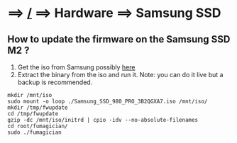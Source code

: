 # ==> [/](Blog) ==> Hardware ==> Samsung SSD

## How to update the firmware on the Samsung SSD M2 ?

1. Get the iso from Samsung possibly [here](https://www.samsung.com/semiconductor/minisite/ssd/download/tools/)
2. Extract the binary from the iso and run it. Note: you can do it live but a backup is recommended.
```
mkdir /mnt/iso
sudo mount -o loop ./Samsung_SSD_980_PRO_3B2QGXA7.iso /mnt/iso/
mkdir /tmp/fwupdate
cd /tmp/fwupdate
gzip -dc /mnt/iso/initrd | cpio -idv --no-absolute-filenames
cd root/fumagician/
sudo ./fumagician
```
